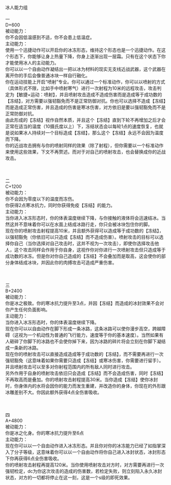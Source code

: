 <title>冰人能力组</title>
<meta name="GENERATOR" content="WinCHM">
<meta http-equiv="Content-Type" content="text/html; charset=gb2312">
<br>冰人能力组 
<br>
<br>一 
<br>D+600 
<br>被动能力： 
<br>你不会因低温感到不适，你不会患上低温症。 
<br>主动能力： 
<br>使用一个迅捷动作可以开启你的冰冻形态，维持这个形态也是一个迅捷动作。在这个形态下，你能够让身上热量下降，你身上逐渐出现一层霜。只有在这个状态下你才能使用冰人的主动能力。 
<br>你可以以一个自由动作凝结出一把以冰为材料的现实无支线近战武器，这个武器在离开你的手后会像普通冰块一样自行融化。 
<br>你在运动技能上开启“喷射”专业。你可以通过一个标准动作，你可以以喷射的方式（具体形式不限，比如手中喷射寒气）进行一次射程为10米的远程攻击，攻击判定为【敏捷+运动：喷射】，并且喷射攻击造成不造成伤害而是造成等于成功数的【冻结】，对方需要以强韧豁免而不是正常防御对抗。你也可以选择不造成【冻结】而是造成正常伤害，并且造成的伤害是寒冰伤害，对方依旧是要以强韧豁免而不是正常防御对抗。 
<br>由此形成的【冻结】视作自然本质，并且这个【冻结】直到下轮不再增加之后才会正常在适当的温度（10摄氏度以上）下，冻结状态会以每轮1点的速度恢复，也就是说如果冰人持续对一个目标造成【冻结】，那么这个【冻结】永远不会因为温度而下降。 
<br>你的近战攻击拥有与你的喷射同样的效果（除了射程），但你需要以一个标准动作来使用这些效果，下文不再赘述。而对于对自己的喷射攻击，也会替换成你的近战攻击。 
<br>
<br>
<br>
<br>二 
<br>C+1200 
<br>被动能力： 
<br>你不会因为零度以下的温度而冻伤。 
<br>你获得2点寒冰抗力，同时你获得免疫【冻结】的能力。 
<br>主动能力： 
<br>当你进入冰冻形态时，你的体表温度继续下降，与你接触的液体将会迅速结冰。当然这并不意味着你可以在水面上结成冰路行走，你只会被冰块包住你的脚。 
<br>现在你的喷射攻击射程提高10米，并且额外获得可以造成等于成功数的【冻结】，以强韧豁免（你依旧可以只造成【冻结】而不造成伤害）。喷射攻击的目标可以选择你自己（当你选择对自己攻击时，这并不视为一次攻击），即使你选择攻击他人，这个攻击同样会作用于你自身，这视作你对你进行一次喷射攻击但只造成等于成功数的冰冻。但是你对你自己造成的【冻结】不会叠加而是取高，这会使你的部分身体结成冰块，并因此你的肉搏攻击可造成严重伤害。 
<br>
<br>
<br>
<br>三 
<br>B+2400 
<br>被动能力： 
<br>你是冰之极致。你的寒冰抗力提升至3点，并因【冻结】而造成的冰封效果不会对你产生任何负面影响。 
<br>主动能力： 
<br>当你进入冰冻形态时，你的体表温度继续下降。 
<br>现在你可以以自由动作在脚下形成一条冰路，这条冰路可以使你漫步高空，跨越障碍（这视为一个机动性为普通的飞行能力，速度等于你的基本速度）。当然如果有人砸碎了你脚下的冰路也不会使你掉下来，因为冰路的碎片将会立刻在你脚下凝结成一条新的冰路。 
<br>现在你的喷射攻击可以直接造成造成等于成功数的【冻结】，而不需要再进行一次强韧豁免（这意味着如果你需要只造成【冻结】或寒冰伤害，你需要进行留手）。并且喷射攻击可以至多对你射程范围内的所有敌人同时进行攻击。 
<br>另外作用于自身的喷射攻击依旧只会造成【冻结】而不会造成伤害，同时【冻结】不再取高而是叠加。你的喷射攻击射程提高30米。当你造成【冻结】使你冰封时，你身体内的水将会因你的能力而发生重建，并改造你的身体，你现在的外形跟冰雕差别不大。你因此额外获得4点全伤害吸收。 
<br>
<br>
<br>
<br>四 
<br>A+4800 
<br>被动能力： 
<br>你是冰之化身。你的寒冰抗力提升至6点 
<br>主动能力： 
<br>现在你可以以一个自由动作进入冰冻形态。并且你对你的冰冻能力已经了如指掌深入了分子等级，这意味着你可以以一个自由动作将你自己进入冰封状态，冰封形态下你再获得6点全伤害吸收。 
<br>你的喷射攻击射程再提高120米。当你使用喷射攻击对方时，对方需要再进行一次强韧检定，dc为你这次攻击的造成的伤害数，若检定失败，则立刻陷入永久冰封状态，对方的一切都将停止在这一刻，这是一个s级的即死效果。
